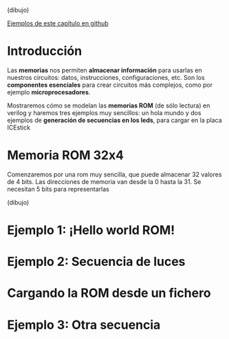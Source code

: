 (dibujo)

[Ejemplos de este capítulo en github](https://github.com/Obijuan/open-fpga-verilog-tutorial/tree/master/tutorial/T26-rom)

# Introducción
Las **memorias** nos permiten **almacenar información** para usarlas en nuestros circuitos: datos, instrucciones, configuraciones, etc. Son los **componentes esenciales** para crear circuitos más complejos, como por ejemplo **microprocesadores**.

Mostraremos cómo se modelan las **memorias ROM** (de sólo lectura) en verilog y haremos tres ejemplos muy sencillos: un hola mundo y dos ejemplos de **generación de secuencias en los leds**, para cargar en la placa ICEstick

# Memoria ROM 32x4

Comenzaremos por una rom muy sencilla, que puede almacenar 32 valores de 4 bits. Las direcciones de memoria van desde la 0 hasta la 31. Se necesitan 5 bits para representarlas

(dibujo)



# Ejemplo 1: ¡Hello world ROM!

# Ejemplo 2: Secuencia de luces

# Cargando la ROM desde un fichero

# Ejemplo 3: Otra secuencia